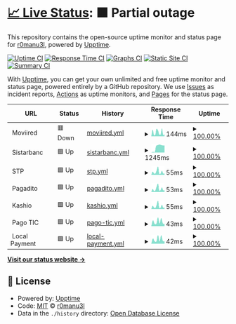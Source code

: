 # [📈 Live Status](https://r0manu3l.github.io/partner-monitoring): <!--live status--> **🟧 Partial outage**

This repository contains the open-source uptime monitor and status page for [r0manu3l](https://r0manu3l.github.io/partner-monitoring), powered by [Upptime](https://github.com/upptime/upptime).

[![Uptime CI](https://github.com/r0manu3l/partner-monitoring/workflows/Uptime%20CI/badge.svg)](https://github.com/r0manu3l/partner-monitoring/actions?query=workflow%3A%22Uptime+CI%22)
[![Response Time CI](https://github.com/r0manu3l/partner-monitoring/workflows/Response%20Time%20CI/badge.svg)](https://github.com/r0manu3l/partner-monitoring/actions?query=workflow%3A%22Response+Time+CI%22)
[![Graphs CI](https://github.com/r0manu3l/partner-monitoring/workflows/Graphs%20CI/badge.svg)](https://github.com/r0manu3l/partner-monitoring/actions?query=workflow%3A%22Graphs+CI%22)
[![Static Site CI](https://github.com/r0manu3l/partner-monitoring/workflows/Static%20Site%20CI/badge.svg)](https://github.com/r0manu3l/partner-monitoring/actions?query=workflow%3A%22Static+Site+CI%22)
[![Summary CI](https://github.com/r0manu3l/partner-monitoring/workflows/Summary%20CI/badge.svg)](https://github.com/r0manu3l/partner-monitoring/actions?query=workflow%3A%22Summary+CI%22)

With [Upptime](https://upptime.js.org), you can get your own unlimited and free uptime monitor and status page, powered entirely by a GitHub repository. We use [Issues](https://github.com/r0manu3l/partner-monitoring/issues) as incident reports, [Actions](https://github.com/r0manu3l/partner-monitoring/actions) as uptime monitors, and [Pages](https://r0manu3l.github.io/partner-monitoring) for the status page.

<!--start: status pages-->
<!-- This summary is generated by Upptime (https://github.com/upptime/upptime) -->
<!-- Do not edit this manually, your changes will be overwritten -->
<!-- prettier-ignore -->
| URL | Status | History | Response Time | Uptime |
| --- | ------ | ------- | ------------- | ------ |
| <img alt="" src="https://icons.duckduckgo.com/ip3/null.ico" height="13"> Moviired | 🟥 Down | [moviired.yml](https://github.com/r0manu3l/partner-monitoring/commits/HEAD/history/moviired.yml) | <details><summary><img alt="Response time graph" src="./graphs/moviired/response-time-week.png" height="20"> 144ms</summary><br><a href="https://r0manu3l.github.io/partner-monitoring/history/moviired"><img alt="Response time 144" src="https://img.shields.io/endpoint?url=https%3A%2F%2Fraw.githubusercontent.com%2Fr0manu3l%2Fpartner-monitoring%2FHEAD%2Fapi%2Fmoviired%2Fresponse-time.json"></a><br><a href="https://r0manu3l.github.io/partner-monitoring/history/moviired"><img alt="24-hour response time 76" src="https://img.shields.io/endpoint?url=https%3A%2F%2Fraw.githubusercontent.com%2Fr0manu3l%2Fpartner-monitoring%2FHEAD%2Fapi%2Fmoviired%2Fresponse-time-day.json"></a><br><a href="https://r0manu3l.github.io/partner-monitoring/history/moviired"><img alt="7-day response time 144" src="https://img.shields.io/endpoint?url=https%3A%2F%2Fraw.githubusercontent.com%2Fr0manu3l%2Fpartner-monitoring%2FHEAD%2Fapi%2Fmoviired%2Fresponse-time-week.json"></a><br><a href="https://r0manu3l.github.io/partner-monitoring/history/moviired"><img alt="30-day response time 144" src="https://img.shields.io/endpoint?url=https%3A%2F%2Fraw.githubusercontent.com%2Fr0manu3l%2Fpartner-monitoring%2FHEAD%2Fapi%2Fmoviired%2Fresponse-time-month.json"></a><br><a href="https://r0manu3l.github.io/partner-monitoring/history/moviired"><img alt="1-year response time 144" src="https://img.shields.io/endpoint?url=https%3A%2F%2Fraw.githubusercontent.com%2Fr0manu3l%2Fpartner-monitoring%2FHEAD%2Fapi%2Fmoviired%2Fresponse-time-year.json"></a></details> | <details><summary><a href="https://r0manu3l.github.io/partner-monitoring/history/moviired">100.00%</a></summary><a href="https://r0manu3l.github.io/partner-monitoring/history/moviired"><img alt="All-time uptime 100.00%" src="https://img.shields.io/endpoint?url=https%3A%2F%2Fraw.githubusercontent.com%2Fr0manu3l%2Fpartner-monitoring%2FHEAD%2Fapi%2Fmoviired%2Fuptime.json"></a><br><a href="https://r0manu3l.github.io/partner-monitoring/history/moviired"><img alt="24-hour uptime 99.99%" src="https://img.shields.io/endpoint?url=https%3A%2F%2Fraw.githubusercontent.com%2Fr0manu3l%2Fpartner-monitoring%2FHEAD%2Fapi%2Fmoviired%2Fuptime-day.json"></a><br><a href="https://r0manu3l.github.io/partner-monitoring/history/moviired"><img alt="7-day uptime 100.00%" src="https://img.shields.io/endpoint?url=https%3A%2F%2Fraw.githubusercontent.com%2Fr0manu3l%2Fpartner-monitoring%2FHEAD%2Fapi%2Fmoviired%2Fuptime-week.json"></a><br><a href="https://r0manu3l.github.io/partner-monitoring/history/moviired"><img alt="30-day uptime 100.00%" src="https://img.shields.io/endpoint?url=https%3A%2F%2Fraw.githubusercontent.com%2Fr0manu3l%2Fpartner-monitoring%2FHEAD%2Fapi%2Fmoviired%2Fuptime-month.json"></a><br><a href="https://r0manu3l.github.io/partner-monitoring/history/moviired"><img alt="1-year uptime 100.00%" src="https://img.shields.io/endpoint?url=https%3A%2F%2Fraw.githubusercontent.com%2Fr0manu3l%2Fpartner-monitoring%2FHEAD%2Fapi%2Fmoviired%2Fuptime-year.json"></a></details>
| <img alt="" src="https://icons.duckduckgo.com/ip3/null.ico" height="13"> Sistarbanc | 🟩 Up | [sistarbanc.yml](https://github.com/r0manu3l/partner-monitoring/commits/HEAD/history/sistarbanc.yml) | <details><summary><img alt="Response time graph" src="./graphs/sistarbanc/response-time-week.png" height="20"> 1245ms</summary><br><a href="https://r0manu3l.github.io/partner-monitoring/history/sistarbanc"><img alt="Response time 1245" src="https://img.shields.io/endpoint?url=https%3A%2F%2Fraw.githubusercontent.com%2Fr0manu3l%2Fpartner-monitoring%2FHEAD%2Fapi%2Fsistarbanc%2Fresponse-time.json"></a><br><a href="https://r0manu3l.github.io/partner-monitoring/history/sistarbanc"><img alt="24-hour response time 1579" src="https://img.shields.io/endpoint?url=https%3A%2F%2Fraw.githubusercontent.com%2Fr0manu3l%2Fpartner-monitoring%2FHEAD%2Fapi%2Fsistarbanc%2Fresponse-time-day.json"></a><br><a href="https://r0manu3l.github.io/partner-monitoring/history/sistarbanc"><img alt="7-day response time 1245" src="https://img.shields.io/endpoint?url=https%3A%2F%2Fraw.githubusercontent.com%2Fr0manu3l%2Fpartner-monitoring%2FHEAD%2Fapi%2Fsistarbanc%2Fresponse-time-week.json"></a><br><a href="https://r0manu3l.github.io/partner-monitoring/history/sistarbanc"><img alt="30-day response time 1245" src="https://img.shields.io/endpoint?url=https%3A%2F%2Fraw.githubusercontent.com%2Fr0manu3l%2Fpartner-monitoring%2FHEAD%2Fapi%2Fsistarbanc%2Fresponse-time-month.json"></a><br><a href="https://r0manu3l.github.io/partner-monitoring/history/sistarbanc"><img alt="1-year response time 1245" src="https://img.shields.io/endpoint?url=https%3A%2F%2Fraw.githubusercontent.com%2Fr0manu3l%2Fpartner-monitoring%2FHEAD%2Fapi%2Fsistarbanc%2Fresponse-time-year.json"></a></details> | <details><summary><a href="https://r0manu3l.github.io/partner-monitoring/history/sistarbanc">100.00%</a></summary><a href="https://r0manu3l.github.io/partner-monitoring/history/sistarbanc"><img alt="All-time uptime 100.00%" src="https://img.shields.io/endpoint?url=https%3A%2F%2Fraw.githubusercontent.com%2Fr0manu3l%2Fpartner-monitoring%2FHEAD%2Fapi%2Fsistarbanc%2Fuptime.json"></a><br><a href="https://r0manu3l.github.io/partner-monitoring/history/sistarbanc"><img alt="24-hour uptime 100.00%" src="https://img.shields.io/endpoint?url=https%3A%2F%2Fraw.githubusercontent.com%2Fr0manu3l%2Fpartner-monitoring%2FHEAD%2Fapi%2Fsistarbanc%2Fuptime-day.json"></a><br><a href="https://r0manu3l.github.io/partner-monitoring/history/sistarbanc"><img alt="7-day uptime 100.00%" src="https://img.shields.io/endpoint?url=https%3A%2F%2Fraw.githubusercontent.com%2Fr0manu3l%2Fpartner-monitoring%2FHEAD%2Fapi%2Fsistarbanc%2Fuptime-week.json"></a><br><a href="https://r0manu3l.github.io/partner-monitoring/history/sistarbanc"><img alt="30-day uptime 100.00%" src="https://img.shields.io/endpoint?url=https%3A%2F%2Fraw.githubusercontent.com%2Fr0manu3l%2Fpartner-monitoring%2FHEAD%2Fapi%2Fsistarbanc%2Fuptime-month.json"></a><br><a href="https://r0manu3l.github.io/partner-monitoring/history/sistarbanc"><img alt="1-year uptime 100.00%" src="https://img.shields.io/endpoint?url=https%3A%2F%2Fraw.githubusercontent.com%2Fr0manu3l%2Fpartner-monitoring%2FHEAD%2Fapi%2Fsistarbanc%2Fuptime-year.json"></a></details>
| <img alt="" src="https://icons.duckduckgo.com/ip3/null.ico" height="13"> STP | 🟩 Up | [stp.yml](https://github.com/r0manu3l/partner-monitoring/commits/HEAD/history/stp.yml) | <details><summary><img alt="Response time graph" src="./graphs/stp/response-time-week.png" height="20"> 55ms</summary><br><a href="https://r0manu3l.github.io/partner-monitoring/history/stp"><img alt="Response time 55" src="https://img.shields.io/endpoint?url=https%3A%2F%2Fraw.githubusercontent.com%2Fr0manu3l%2Fpartner-monitoring%2FHEAD%2Fapi%2Fstp%2Fresponse-time.json"></a><br><a href="https://r0manu3l.github.io/partner-monitoring/history/stp"><img alt="24-hour response time 28" src="https://img.shields.io/endpoint?url=https%3A%2F%2Fraw.githubusercontent.com%2Fr0manu3l%2Fpartner-monitoring%2FHEAD%2Fapi%2Fstp%2Fresponse-time-day.json"></a><br><a href="https://r0manu3l.github.io/partner-monitoring/history/stp"><img alt="7-day response time 55" src="https://img.shields.io/endpoint?url=https%3A%2F%2Fraw.githubusercontent.com%2Fr0manu3l%2Fpartner-monitoring%2FHEAD%2Fapi%2Fstp%2Fresponse-time-week.json"></a><br><a href="https://r0manu3l.github.io/partner-monitoring/history/stp"><img alt="30-day response time 55" src="https://img.shields.io/endpoint?url=https%3A%2F%2Fraw.githubusercontent.com%2Fr0manu3l%2Fpartner-monitoring%2FHEAD%2Fapi%2Fstp%2Fresponse-time-month.json"></a><br><a href="https://r0manu3l.github.io/partner-monitoring/history/stp"><img alt="1-year response time 55" src="https://img.shields.io/endpoint?url=https%3A%2F%2Fraw.githubusercontent.com%2Fr0manu3l%2Fpartner-monitoring%2FHEAD%2Fapi%2Fstp%2Fresponse-time-year.json"></a></details> | <details><summary><a href="https://r0manu3l.github.io/partner-monitoring/history/stp">100.00%</a></summary><a href="https://r0manu3l.github.io/partner-monitoring/history/stp"><img alt="All-time uptime 100.00%" src="https://img.shields.io/endpoint?url=https%3A%2F%2Fraw.githubusercontent.com%2Fr0manu3l%2Fpartner-monitoring%2FHEAD%2Fapi%2Fstp%2Fuptime.json"></a><br><a href="https://r0manu3l.github.io/partner-monitoring/history/stp"><img alt="24-hour uptime 100.00%" src="https://img.shields.io/endpoint?url=https%3A%2F%2Fraw.githubusercontent.com%2Fr0manu3l%2Fpartner-monitoring%2FHEAD%2Fapi%2Fstp%2Fuptime-day.json"></a><br><a href="https://r0manu3l.github.io/partner-monitoring/history/stp"><img alt="7-day uptime 100.00%" src="https://img.shields.io/endpoint?url=https%3A%2F%2Fraw.githubusercontent.com%2Fr0manu3l%2Fpartner-monitoring%2FHEAD%2Fapi%2Fstp%2Fuptime-week.json"></a><br><a href="https://r0manu3l.github.io/partner-monitoring/history/stp"><img alt="30-day uptime 100.00%" src="https://img.shields.io/endpoint?url=https%3A%2F%2Fraw.githubusercontent.com%2Fr0manu3l%2Fpartner-monitoring%2FHEAD%2Fapi%2Fstp%2Fuptime-month.json"></a><br><a href="https://r0manu3l.github.io/partner-monitoring/history/stp"><img alt="1-year uptime 100.00%" src="https://img.shields.io/endpoint?url=https%3A%2F%2Fraw.githubusercontent.com%2Fr0manu3l%2Fpartner-monitoring%2FHEAD%2Fapi%2Fstp%2Fuptime-year.json"></a></details>
| <img alt="" src="https://icons.duckduckgo.com/ip3/null.ico" height="13"> Pagadito | 🟩 Up | [pagadito.yml](https://github.com/r0manu3l/partner-monitoring/commits/HEAD/history/pagadito.yml) | <details><summary><img alt="Response time graph" src="./graphs/pagadito/response-time-week.png" height="20"> 53ms</summary><br><a href="https://r0manu3l.github.io/partner-monitoring/history/pagadito"><img alt="Response time 53" src="https://img.shields.io/endpoint?url=https%3A%2F%2Fraw.githubusercontent.com%2Fr0manu3l%2Fpartner-monitoring%2FHEAD%2Fapi%2Fpagadito%2Fresponse-time.json"></a><br><a href="https://r0manu3l.github.io/partner-monitoring/history/pagadito"><img alt="24-hour response time 30" src="https://img.shields.io/endpoint?url=https%3A%2F%2Fraw.githubusercontent.com%2Fr0manu3l%2Fpartner-monitoring%2FHEAD%2Fapi%2Fpagadito%2Fresponse-time-day.json"></a><br><a href="https://r0manu3l.github.io/partner-monitoring/history/pagadito"><img alt="7-day response time 53" src="https://img.shields.io/endpoint?url=https%3A%2F%2Fraw.githubusercontent.com%2Fr0manu3l%2Fpartner-monitoring%2FHEAD%2Fapi%2Fpagadito%2Fresponse-time-week.json"></a><br><a href="https://r0manu3l.github.io/partner-monitoring/history/pagadito"><img alt="30-day response time 53" src="https://img.shields.io/endpoint?url=https%3A%2F%2Fraw.githubusercontent.com%2Fr0manu3l%2Fpartner-monitoring%2FHEAD%2Fapi%2Fpagadito%2Fresponse-time-month.json"></a><br><a href="https://r0manu3l.github.io/partner-monitoring/history/pagadito"><img alt="1-year response time 53" src="https://img.shields.io/endpoint?url=https%3A%2F%2Fraw.githubusercontent.com%2Fr0manu3l%2Fpartner-monitoring%2FHEAD%2Fapi%2Fpagadito%2Fresponse-time-year.json"></a></details> | <details><summary><a href="https://r0manu3l.github.io/partner-monitoring/history/pagadito">100.00%</a></summary><a href="https://r0manu3l.github.io/partner-monitoring/history/pagadito"><img alt="All-time uptime 100.00%" src="https://img.shields.io/endpoint?url=https%3A%2F%2Fraw.githubusercontent.com%2Fr0manu3l%2Fpartner-monitoring%2FHEAD%2Fapi%2Fpagadito%2Fuptime.json"></a><br><a href="https://r0manu3l.github.io/partner-monitoring/history/pagadito"><img alt="24-hour uptime 100.00%" src="https://img.shields.io/endpoint?url=https%3A%2F%2Fraw.githubusercontent.com%2Fr0manu3l%2Fpartner-monitoring%2FHEAD%2Fapi%2Fpagadito%2Fuptime-day.json"></a><br><a href="https://r0manu3l.github.io/partner-monitoring/history/pagadito"><img alt="7-day uptime 100.00%" src="https://img.shields.io/endpoint?url=https%3A%2F%2Fraw.githubusercontent.com%2Fr0manu3l%2Fpartner-monitoring%2FHEAD%2Fapi%2Fpagadito%2Fuptime-week.json"></a><br><a href="https://r0manu3l.github.io/partner-monitoring/history/pagadito"><img alt="30-day uptime 100.00%" src="https://img.shields.io/endpoint?url=https%3A%2F%2Fraw.githubusercontent.com%2Fr0manu3l%2Fpartner-monitoring%2FHEAD%2Fapi%2Fpagadito%2Fuptime-month.json"></a><br><a href="https://r0manu3l.github.io/partner-monitoring/history/pagadito"><img alt="1-year uptime 100.00%" src="https://img.shields.io/endpoint?url=https%3A%2F%2Fraw.githubusercontent.com%2Fr0manu3l%2Fpartner-monitoring%2FHEAD%2Fapi%2Fpagadito%2Fuptime-year.json"></a></details>
| <img alt="" src="https://icons.duckduckgo.com/ip3/null.ico" height="13"> Kashio | 🟩 Up | [kashio.yml](https://github.com/r0manu3l/partner-monitoring/commits/HEAD/history/kashio.yml) | <details><summary><img alt="Response time graph" src="./graphs/kashio/response-time-week.png" height="20"> 55ms</summary><br><a href="https://r0manu3l.github.io/partner-monitoring/history/kashio"><img alt="Response time 55" src="https://img.shields.io/endpoint?url=https%3A%2F%2Fraw.githubusercontent.com%2Fr0manu3l%2Fpartner-monitoring%2FHEAD%2Fapi%2Fkashio%2Fresponse-time.json"></a><br><a href="https://r0manu3l.github.io/partner-monitoring/history/kashio"><img alt="24-hour response time 33" src="https://img.shields.io/endpoint?url=https%3A%2F%2Fraw.githubusercontent.com%2Fr0manu3l%2Fpartner-monitoring%2FHEAD%2Fapi%2Fkashio%2Fresponse-time-day.json"></a><br><a href="https://r0manu3l.github.io/partner-monitoring/history/kashio"><img alt="7-day response time 55" src="https://img.shields.io/endpoint?url=https%3A%2F%2Fraw.githubusercontent.com%2Fr0manu3l%2Fpartner-monitoring%2FHEAD%2Fapi%2Fkashio%2Fresponse-time-week.json"></a><br><a href="https://r0manu3l.github.io/partner-monitoring/history/kashio"><img alt="30-day response time 55" src="https://img.shields.io/endpoint?url=https%3A%2F%2Fraw.githubusercontent.com%2Fr0manu3l%2Fpartner-monitoring%2FHEAD%2Fapi%2Fkashio%2Fresponse-time-month.json"></a><br><a href="https://r0manu3l.github.io/partner-monitoring/history/kashio"><img alt="1-year response time 55" src="https://img.shields.io/endpoint?url=https%3A%2F%2Fraw.githubusercontent.com%2Fr0manu3l%2Fpartner-monitoring%2FHEAD%2Fapi%2Fkashio%2Fresponse-time-year.json"></a></details> | <details><summary><a href="https://r0manu3l.github.io/partner-monitoring/history/kashio">100.00%</a></summary><a href="https://r0manu3l.github.io/partner-monitoring/history/kashio"><img alt="All-time uptime 100.00%" src="https://img.shields.io/endpoint?url=https%3A%2F%2Fraw.githubusercontent.com%2Fr0manu3l%2Fpartner-monitoring%2FHEAD%2Fapi%2Fkashio%2Fuptime.json"></a><br><a href="https://r0manu3l.github.io/partner-monitoring/history/kashio"><img alt="24-hour uptime 100.00%" src="https://img.shields.io/endpoint?url=https%3A%2F%2Fraw.githubusercontent.com%2Fr0manu3l%2Fpartner-monitoring%2FHEAD%2Fapi%2Fkashio%2Fuptime-day.json"></a><br><a href="https://r0manu3l.github.io/partner-monitoring/history/kashio"><img alt="7-day uptime 100.00%" src="https://img.shields.io/endpoint?url=https%3A%2F%2Fraw.githubusercontent.com%2Fr0manu3l%2Fpartner-monitoring%2FHEAD%2Fapi%2Fkashio%2Fuptime-week.json"></a><br><a href="https://r0manu3l.github.io/partner-monitoring/history/kashio"><img alt="30-day uptime 100.00%" src="https://img.shields.io/endpoint?url=https%3A%2F%2Fraw.githubusercontent.com%2Fr0manu3l%2Fpartner-monitoring%2FHEAD%2Fapi%2Fkashio%2Fuptime-month.json"></a><br><a href="https://r0manu3l.github.io/partner-monitoring/history/kashio"><img alt="1-year uptime 100.00%" src="https://img.shields.io/endpoint?url=https%3A%2F%2Fraw.githubusercontent.com%2Fr0manu3l%2Fpartner-monitoring%2FHEAD%2Fapi%2Fkashio%2Fuptime-year.json"></a></details>
| <img alt="" src="https://icons.duckduckgo.com/ip3/null.ico" height="13"> Pago TIC | 🟩 Up | [pago-tic.yml](https://github.com/r0manu3l/partner-monitoring/commits/HEAD/history/pago-tic.yml) | <details><summary><img alt="Response time graph" src="./graphs/pago-tic/response-time-week.png" height="20"> 43ms</summary><br><a href="https://r0manu3l.github.io/partner-monitoring/history/pago-tic"><img alt="Response time 43" src="https://img.shields.io/endpoint?url=https%3A%2F%2Fraw.githubusercontent.com%2Fr0manu3l%2Fpartner-monitoring%2FHEAD%2Fapi%2Fpago-tic%2Fresponse-time.json"></a><br><a href="https://r0manu3l.github.io/partner-monitoring/history/pago-tic"><img alt="24-hour response time 22" src="https://img.shields.io/endpoint?url=https%3A%2F%2Fraw.githubusercontent.com%2Fr0manu3l%2Fpartner-monitoring%2FHEAD%2Fapi%2Fpago-tic%2Fresponse-time-day.json"></a><br><a href="https://r0manu3l.github.io/partner-monitoring/history/pago-tic"><img alt="7-day response time 43" src="https://img.shields.io/endpoint?url=https%3A%2F%2Fraw.githubusercontent.com%2Fr0manu3l%2Fpartner-monitoring%2FHEAD%2Fapi%2Fpago-tic%2Fresponse-time-week.json"></a><br><a href="https://r0manu3l.github.io/partner-monitoring/history/pago-tic"><img alt="30-day response time 43" src="https://img.shields.io/endpoint?url=https%3A%2F%2Fraw.githubusercontent.com%2Fr0manu3l%2Fpartner-monitoring%2FHEAD%2Fapi%2Fpago-tic%2Fresponse-time-month.json"></a><br><a href="https://r0manu3l.github.io/partner-monitoring/history/pago-tic"><img alt="1-year response time 43" src="https://img.shields.io/endpoint?url=https%3A%2F%2Fraw.githubusercontent.com%2Fr0manu3l%2Fpartner-monitoring%2FHEAD%2Fapi%2Fpago-tic%2Fresponse-time-year.json"></a></details> | <details><summary><a href="https://r0manu3l.github.io/partner-monitoring/history/pago-tic">100.00%</a></summary><a href="https://r0manu3l.github.io/partner-monitoring/history/pago-tic"><img alt="All-time uptime 100.00%" src="https://img.shields.io/endpoint?url=https%3A%2F%2Fraw.githubusercontent.com%2Fr0manu3l%2Fpartner-monitoring%2FHEAD%2Fapi%2Fpago-tic%2Fuptime.json"></a><br><a href="https://r0manu3l.github.io/partner-monitoring/history/pago-tic"><img alt="24-hour uptime 100.00%" src="https://img.shields.io/endpoint?url=https%3A%2F%2Fraw.githubusercontent.com%2Fr0manu3l%2Fpartner-monitoring%2FHEAD%2Fapi%2Fpago-tic%2Fuptime-day.json"></a><br><a href="https://r0manu3l.github.io/partner-monitoring/history/pago-tic"><img alt="7-day uptime 100.00%" src="https://img.shields.io/endpoint?url=https%3A%2F%2Fraw.githubusercontent.com%2Fr0manu3l%2Fpartner-monitoring%2FHEAD%2Fapi%2Fpago-tic%2Fuptime-week.json"></a><br><a href="https://r0manu3l.github.io/partner-monitoring/history/pago-tic"><img alt="30-day uptime 100.00%" src="https://img.shields.io/endpoint?url=https%3A%2F%2Fraw.githubusercontent.com%2Fr0manu3l%2Fpartner-monitoring%2FHEAD%2Fapi%2Fpago-tic%2Fuptime-month.json"></a><br><a href="https://r0manu3l.github.io/partner-monitoring/history/pago-tic"><img alt="1-year uptime 100.00%" src="https://img.shields.io/endpoint?url=https%3A%2F%2Fraw.githubusercontent.com%2Fr0manu3l%2Fpartner-monitoring%2FHEAD%2Fapi%2Fpago-tic%2Fuptime-year.json"></a></details>
| <img alt="" src="https://icons.duckduckgo.com/ip3/null.ico" height="13"> Local Payment | 🟩 Up | [local-payment.yml](https://github.com/r0manu3l/partner-monitoring/commits/HEAD/history/local-payment.yml) | <details><summary><img alt="Response time graph" src="./graphs/local-payment/response-time-week.png" height="20"> 42ms</summary><br><a href="https://r0manu3l.github.io/partner-monitoring/history/local-payment"><img alt="Response time 42" src="https://img.shields.io/endpoint?url=https%3A%2F%2Fraw.githubusercontent.com%2Fr0manu3l%2Fpartner-monitoring%2FHEAD%2Fapi%2Flocal-payment%2Fresponse-time.json"></a><br><a href="https://r0manu3l.github.io/partner-monitoring/history/local-payment"><img alt="24-hour response time 24" src="https://img.shields.io/endpoint?url=https%3A%2F%2Fraw.githubusercontent.com%2Fr0manu3l%2Fpartner-monitoring%2FHEAD%2Fapi%2Flocal-payment%2Fresponse-time-day.json"></a><br><a href="https://r0manu3l.github.io/partner-monitoring/history/local-payment"><img alt="7-day response time 42" src="https://img.shields.io/endpoint?url=https%3A%2F%2Fraw.githubusercontent.com%2Fr0manu3l%2Fpartner-monitoring%2FHEAD%2Fapi%2Flocal-payment%2Fresponse-time-week.json"></a><br><a href="https://r0manu3l.github.io/partner-monitoring/history/local-payment"><img alt="30-day response time 42" src="https://img.shields.io/endpoint?url=https%3A%2F%2Fraw.githubusercontent.com%2Fr0manu3l%2Fpartner-monitoring%2FHEAD%2Fapi%2Flocal-payment%2Fresponse-time-month.json"></a><br><a href="https://r0manu3l.github.io/partner-monitoring/history/local-payment"><img alt="1-year response time 42" src="https://img.shields.io/endpoint?url=https%3A%2F%2Fraw.githubusercontent.com%2Fr0manu3l%2Fpartner-monitoring%2FHEAD%2Fapi%2Flocal-payment%2Fresponse-time-year.json"></a></details> | <details><summary><a href="https://r0manu3l.github.io/partner-monitoring/history/local-payment">100.00%</a></summary><a href="https://r0manu3l.github.io/partner-monitoring/history/local-payment"><img alt="All-time uptime 100.00%" src="https://img.shields.io/endpoint?url=https%3A%2F%2Fraw.githubusercontent.com%2Fr0manu3l%2Fpartner-monitoring%2FHEAD%2Fapi%2Flocal-payment%2Fuptime.json"></a><br><a href="https://r0manu3l.github.io/partner-monitoring/history/local-payment"><img alt="24-hour uptime 100.00%" src="https://img.shields.io/endpoint?url=https%3A%2F%2Fraw.githubusercontent.com%2Fr0manu3l%2Fpartner-monitoring%2FHEAD%2Fapi%2Flocal-payment%2Fuptime-day.json"></a><br><a href="https://r0manu3l.github.io/partner-monitoring/history/local-payment"><img alt="7-day uptime 100.00%" src="https://img.shields.io/endpoint?url=https%3A%2F%2Fraw.githubusercontent.com%2Fr0manu3l%2Fpartner-monitoring%2FHEAD%2Fapi%2Flocal-payment%2Fuptime-week.json"></a><br><a href="https://r0manu3l.github.io/partner-monitoring/history/local-payment"><img alt="30-day uptime 100.00%" src="https://img.shields.io/endpoint?url=https%3A%2F%2Fraw.githubusercontent.com%2Fr0manu3l%2Fpartner-monitoring%2FHEAD%2Fapi%2Flocal-payment%2Fuptime-month.json"></a><br><a href="https://r0manu3l.github.io/partner-monitoring/history/local-payment"><img alt="1-year uptime 100.00%" src="https://img.shields.io/endpoint?url=https%3A%2F%2Fraw.githubusercontent.com%2Fr0manu3l%2Fpartner-monitoring%2FHEAD%2Fapi%2Flocal-payment%2Fuptime-year.json"></a></details>

<!--end: status pages-->

[**Visit our status website →**](https://r0manu3l.github.io/partner-monitoring)

## 📄 License

- Powered by: [Upptime](https://github.com/upptime/upptime)
- Code: [MIT](./LICENSE) © [r0manu3l](https://r0manu3l.github.io/partner-monitoring)
- Data in the `./history` directory: [Open Database License](https://opendatacommons.org/licenses/odbl/1-0/)
